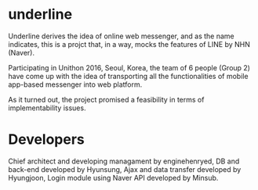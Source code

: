 # underline

Underline derives the idea of online web messenger, and as the name indicates, this is a
projct that, in a way, mocks the features of LINE by NHN (Naver).

Participating in Unithon 2016, Seoul, Korea, the team of 6 people (Group 2) have come up with
the idea of transporting all the functionalities of mobile app-based messenger into web platform.

As it turned out, the project promised a feasibility in terms of implementability issues.

# Developers
Chief architect and developing managament by enginehenryed,
DB and back-end developed by Hyunsung,
Ajax and data transfer developed by Hyungjoon,
Login module using Naver API developed by Minsub.
